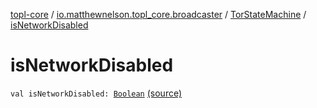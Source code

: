 [topl-core](../../index.md) / [io.matthewnelson.topl_core.broadcaster](../index.md) / [TorStateMachine](index.md) / [isNetworkDisabled](./is-network-disabled.md)

# isNetworkDisabled

`val isNetworkDisabled: `[`Boolean`](https://kotlinlang.org/api/latest/jvm/stdlib/kotlin/-boolean/index.html) [(source)](https://github.com/05nelsonm/TorOnionProxyLibrary-Android/blob/master/topl-core/src/main/java/io/matthewnelson/topl_core/broadcaster/TorStateMachine.kt#L119)